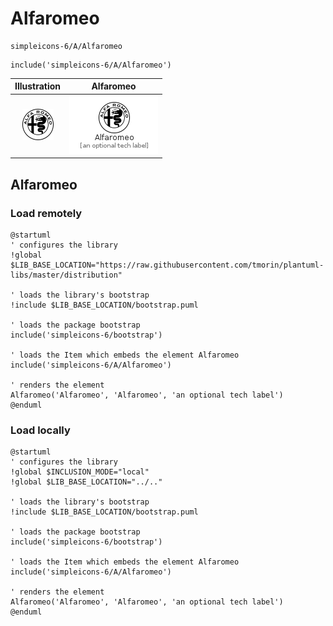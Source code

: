 # Alfaromeo


```text
simpleicons-6/A/Alfaromeo
```

```text
include('simpleicons-6/A/Alfaromeo')
```



| Illustration | Alfaromeo |
| :---: | :---: |
| ![illustration for Illustration](../../simpleicons-6/A/Alfaromeo.png) | ![illustration for Alfaromeo](../../simpleicons-6/A/Alfaromeo.Local.png) |




## Alfaromeo

### Load remotely
```plantuml
@startuml
' configures the library
!global $LIB_BASE_LOCATION="https://raw.githubusercontent.com/tmorin/plantuml-libs/master/distribution"

' loads the library's bootstrap
!include $LIB_BASE_LOCATION/bootstrap.puml

' loads the package bootstrap
include('simpleicons-6/bootstrap')

' loads the Item which embeds the element Alfaromeo
include('simpleicons-6/A/Alfaromeo')

' renders the element
Alfaromeo('Alfaromeo', 'Alfaromeo', 'an optional tech label')
@enduml
```

### Load locally
```plantuml
@startuml
' configures the library
!global $INCLUSION_MODE="local"
!global $LIB_BASE_LOCATION="../.."

' loads the library's bootstrap
!include $LIB_BASE_LOCATION/bootstrap.puml

' loads the package bootstrap
include('simpleicons-6/bootstrap')

' loads the Item which embeds the element Alfaromeo
include('simpleicons-6/A/Alfaromeo')

' renders the element
Alfaromeo('Alfaromeo', 'Alfaromeo', 'an optional tech label')
@enduml
```

